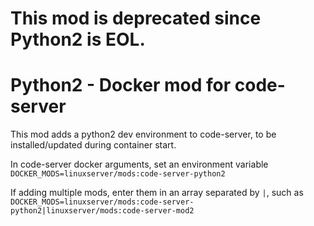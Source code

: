 # This mod is deprecated since Python2 is EOL.

# Python2 - Docker mod for code-server

This mod adds a python2 dev environment to code-server, to be installed/updated during container start.

In code-server docker arguments, set an environment variable `DOCKER_MODS=linuxserver/mods:code-server-python2`

If adding multiple mods, enter them in an array separated by `|`, such as `DOCKER_MODS=linuxserver/mods:code-server-python2|linuxserver/mods:code-server-mod2`